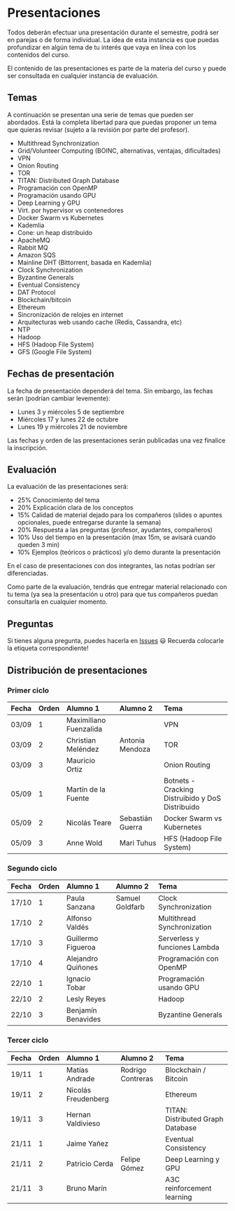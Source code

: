 # Presentaciones

Todos deberán efectuar una presentación durante el semestre, podrá ser en parejas o de forma individual. La idea de esta instancia es que puedas profundizar en algún tema de tu interés que vaya en línea con los contenidos del curso.

El contenido de las presentaciones es parte de la materia del curso y puede ser consultada en cualquier instancia de evaluación.

## Temas

A continuación se presentan una serie de temas que pueden ser abordados. Está la completa libertad para que puedas proponer un tema que quieras revisar (sujeto a la revisión por parte del profesor).

* Multithread Synchronization
* Grid/Volunteer Computing (BOINC, alternativas, ventajas, dificultades)
* VPN
* Onion Routing
* TOR
* TITAN: Distributed Graph Database
* Programación con OpenMP
* Programación usando GPU
* Deep Learning y GPU
* Virt. por hypervisor vs contenedores
* Docker Swarm vs Kubernetes
* Kademlia
* Cone: un heap distribuido
* ApacheMQ
* Rabbit MQ
* Amazon SQS
* Mainline DHT (Bittorrent, basada en Kademlia)
* Clock Synchronization
* Byzantine Generals
* Eventual Consistency
* DAT Protocol
* Blockchain/bitcoin
* Ethereum
* Sincronización de relojes en internet
* Arquitecturas web usando cache (Redis, Cassandra, etc)
* NTP
* Hadoop
* HFS (Hadoop File System)
* GFS (Google File System)

## Fechas de presentación

La fecha de presentación dependerá del tema. Sin embargo, las fechas serán (podrían cambiar levemente):

* Lunes 3 y miércoles 5 de septiembre
* Miércoles 17 y lunes 22 de octubre
* Lunes 19 y miércoles 21 de noviembre

Las fechas y orden de las presentaciones serán publicadas una vez finalice la inscripción. 

## Evaluación

La evaluación de las presentaciones será:

* 25%  Conocimiento del tema
* 20%  Explicación clara de los conceptos
* 15%  Calidad de material dejado para los compañeros (slides o apuntes opcionales, puede entregarse durante la semana)
* 20%  Respuesta a las preguntas (profesor, ayudantes, compañeros)
* 10%  Uso del tiempo en la presentación (max 15m, se avisará cuando queden 3 min)
* 10%  Ejemplos (teóricos o prácticos) y/o demo durante la presentación

 En el caso de presentaciones con dos integrantes, las notas podrían ser diferenciadas.

 Como parte de la evaluación, tendrás que entregar material relacionado con tu tema (ya sea la presentación u otro) para que tus compañeros puedan consultarla en cualquier momento.

## Preguntas

Si tienes alguna pregunta, puedes hacerla en [Issues](../../../issues) :smiley: Recuerda colocarle la etiqueta correspondiente!

## Distribución de presentaciones

### Primer ciclo

| Fecha | Orden  | Alumno 1               | Alumno 2         |  Tema          |
|:------|:-------|:---------------------- |:-----------------| :--------------|
| 03/09 | 1      | Maximiliano Fuenzalida |                  | VPN            |
| 03/09 | 2      | Christian Meléndez     | Antonia Mendoza  | TOR            |
| 03/09 | 3      | Mauricio Ortiz         |                  | Onion Routing  |
| 05/09 | 1      | Martín de la Fuente    |                  | Botnets - Cracking Distruibido y DoS Distribuido |
| 05/09 | 2      | Nicolás Teare          | Sebastián Guerra | Docker Swarm vs Kubernetes |
| 05/09 | 3      | Anne Wold              | Mari Tuhus       | HFS (Hadoop File System) |

### Segundo ciclo

| Fecha | Orden | Alumno 1               | Alumno 2         |  Tema          |
| :---- | :---- |:---------------------- |:-----------------| :--------------|
| 17/10 | 1     | Paula Sanzana          | Samuel Goldfarb  | Clock Synchronization |
| 17/10 | 2     | Alfonso Valdés         |                  | Multithread Synchronization |
| 17/10 | 3     | Guillermo Figueroa     |                  | Serverless y funciones Lambda |
| 17/10 | 4     | Alejandro Quiñones     |                  | Programación con OpenMP |
| 22/10 | 1     | Ignacio Tobar          |                  | Programación usando GPU |
| 22/10 | 2     | Lesly Reyes            |                  | Hadoop |
| 22/10 | 3     | Benjamín Benavides     |                  | Byzantine Generals |

### Tercer ciclo

| Fecha | Orden | Alumno 1               | Alumno 2          |  Tema          |
| :---- | :---- |:---------------------- |:------------------| :--------------|
| 19/11 | 1     | Matías Andrade         | Rodrigo Contreras | Blockchain / Bitcoin |
| 19/11 | 2     | Nicolás Freudenberg    |                   | Ethereum |
| 19/11 | 3     | Hernan Valdivieso      |                   | TITAN: Distributed Graph Database |
| 21/11 | 1     | Jaime Yañez            |                   | Eventual Consistency |
| 21/11 | 2     | Patricio Cerda         | Felipe Gómez      | Deep Learning y GPU |
| 21/11 | 3     | Bruno Marín            |                   | A3C reinforcement learning |
